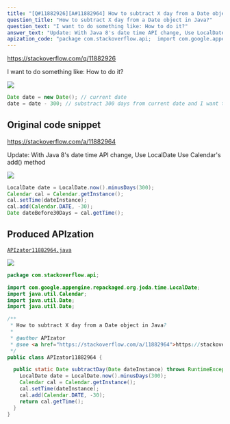 ```yaml
---
title: "[Q#11882926][A#11882964] How to subtract X day from a Date object in Java?"
question_title: "How to subtract X day from a Date object in Java?"
question_text: "I want to do something like: How to do it?"
answer_text: "Update: With Java 8's date time API change, Use LocalDate Use Calendar's add() method"
apization_code: "package com.stackoverflow.api;  import com.google.appengine.repackaged.org.joda.time.LocalDate; import java.util.Calendar; import java.util.Date; import java.util.Date;  /**  * How to subtract X day from a Date object in Java?  *  * @author APIzator  * @see <a href=\"https://stackoverflow.com/a/11882964\">https://stackoverflow.com/a/11882964</a>  */ public class APIzator11882964 {    public static Date subtractDay(Date dateInstance) throws RuntimeException {     LocalDate date = LocalDate.now().minusDays(300);     Calendar cal = Calendar.getInstance();     cal.setTime(dateInstance);     cal.add(Calendar.DATE, -30);     return cal.getTime();   } }"
---
```


https://stackoverflow.com/q/11882926

I want to do something like:
How to do it?


<div class="code-logo"><img src="/stackoverflow.png" /></div>

```java
Date date = new Date(); // current date
date = date - 300; // substract 300 days from current date and I want to use this "date"
```


## Original code snippet

https://stackoverflow.com/a/11882964

Update: With Java 8&#x27;s date time API change, Use LocalDate
Use Calendar&#x27;s add() method

<div class="code-logo"><img src="/stackoverflow.png" /></div>

```java
LocalDate date = LocalDate.now().minusDays(300);
Calendar cal = Calendar.getInstance();
cal.setTime(dateInstance);
cal.add(Calendar.DATE, -30);
Date dateBefore30Days = cal.getTime();
```

## Produced APIzation

[`APIzator11882964.java`](https://github.com/pasqualesalza/apization-temp-data/raw/master/search/APIzator11882964.java)

<div class="code-logo"><img src="/apizator.png" /></div>

```java
package com.stackoverflow.api;

import com.google.appengine.repackaged.org.joda.time.LocalDate;
import java.util.Calendar;
import java.util.Date;
import java.util.Date;

/**
 * How to subtract X day from a Date object in Java?
 *
 * @author APIzator
 * @see <a href="https://stackoverflow.com/a/11882964">https://stackoverflow.com/a/11882964</a>
 */
public class APIzator11882964 {

  public static Date subtractDay(Date dateInstance) throws RuntimeException {
    LocalDate date = LocalDate.now().minusDays(300);
    Calendar cal = Calendar.getInstance();
    cal.setTime(dateInstance);
    cal.add(Calendar.DATE, -30);
    return cal.getTime();
  }
}

```